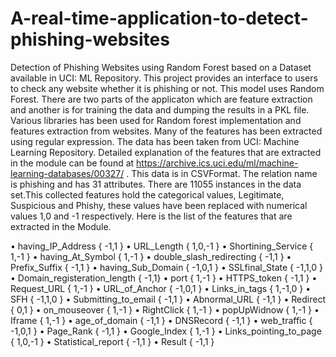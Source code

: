 # A-real-time-application-to-detect-phishing-websites
Detection of Phishing Websites using Random Forest based on a Dataset available in UCI: ML Repository. 
This project provides an interface to users to check any website whether it is phishing or not. This model uses Random Forest. There are two parts of the applicaton which are feature extraction and another is for training the data and dumping the results in a PKL file. Various libraries has been used for Random forest implementation and features extraction from websites.  Many of the features has been extracted using regular expression. The data has been taken from UCI: Machine Learning Repository. Detailed explanation of the features that are extracted in the module can be found at https://archive.ics.uci.edu/ml/machine-learning-databases/00327/  .
This data is in CSVFormat. The relation name is phishing and has 31 attributes. There are 11055 instances in the data set.This collected features hold the categorical values, Legitimate, Suspicious and Phishy, these values have been replaced with numerical values 1,0 and -1 respectively.
Here is the list of the features that are extracted in the Module.

•	having_IP_Address  { -1,1 }
•	URL_Length   { 1,0,-1 }
•	Shortining_Service { 1,-1 }
•	having_At_Symbol   { 1,-1 }
•	double_slash_redirecting { -1,1 }
•	Prefix_Suffix  { -1,1 }
•	having_Sub_Domain  { -1,0,1 }
•	SSLfinal_State  { -1,1,0 }
•	Domain_registeration_length { -1,1}
•	port { 1,-1 }
•	HTTPS_token { -1,1 }
•	Request_URL  { 1,-1 }
•	URL_of_Anchor { -1,0,1 }
•	Links_in_tags { 1,-1,0 }
•	SFH  { -1,1,0 }
•	Submitting_to_email { -1,1 }
•	Abnormal_URL { -1,1 }
•	Redirect  { 0,1 }
•	on_mouseover  { 1,-1 }
•	RightClick  { 1,-1 }
•	popUpWidnow  { 1,-1 }
•	Iframe { 1,-1 }
•	age_of_domain  { -1,1 }
•	DNSRecord   { -1,1 }
•	web_traffic  { -1,0,1 }
•	Page_Rank { -1,1 }
•	Google_Index { 1,-1 }
•	Links_pointing_to_page { 1,0,-1 }
•	Statistical_report { -1,1 }
•	Result  { -1,1 }
